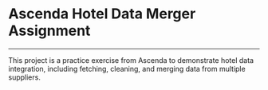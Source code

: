 <!DOCTYPE html>
<html lang="en">

<body>
    <h1 class="title">Ascenda Hotel Data Merger Assignment</h1>
    <hr/>
    <div class="content">
        This project is a practice exercise from Ascenda to demonstrate hotel data integration, including fetching, cleaning, and merging data from multiple suppliers.
    </div>
</body>
</html>

